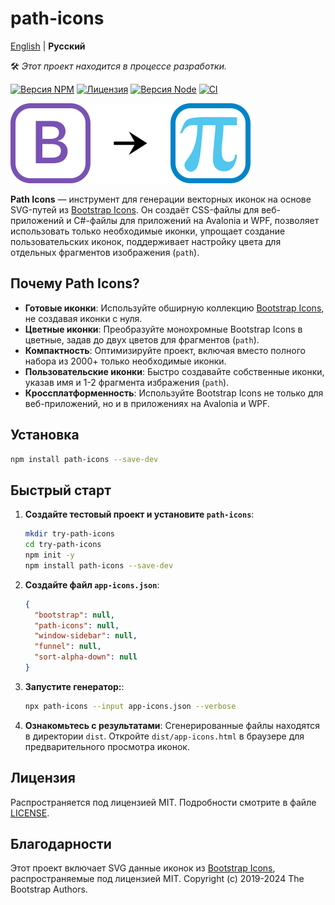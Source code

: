 # path-icons

[English](README.md) | **Русский**

🛠️ *Этот проект находится в процессе разработки.*

[![Версия NPM](https://img.shields.io/npm/v/path-icons.svg)](https://www.npmjs.com/package/path-icons)
[![Лицензия](https://img.shields.io/npm/l/path-icons.svg)](https://github.com/schavelev/path-icons/blob/main/LICENSE)
[![Версия Node](https://img.shields.io/node/v/path-icons)](https://github.com/schavelev/path-icons#installation)
[![CI](https://github.com/schavelev/path-icons/actions/workflows/ci.yml/badge.svg)](https://github.com/schavelev/path-icons/actions)

![Логотипы](logos.svg)

**Path Icons** — инструмент для генерации векторных иконок на основе SVG-путей из [Bootstrap Icons](https://icons.getbootstrap.com/).
Он создаёт CSS-файлы для веб-приложений и C#-файлы для приложений на Avalonia и WPF, 
позволяет использовать только необходимые иконки, упрощает создание пользовательских иконок, поддерживает настройку цвета для отдельных фрагментов изображения (`path`).

## Почему Path Icons?

- **Готовые иконки**: Используйте обширную коллекцию [Bootstrap Icons](https://icons.getbootstrap.com/), не создавая иконки с нуля.
- **Цветные иконки**: Преобразуйте монохромные Bootstrap Icons в цветные, задав до двух цветов для фрагментов (`path`).
- **Компактность**: Оптимизируйте проект, включая вместо полного набора из 2000+ только необходимые иконки.
- **Пользовательские иконки**: Быстро создавайте собственные иконки, указав имя и 1-2 фрагмента избражения (`path`).
- **Кроссплатформенность**: Используйте Bootstrap Icons не только для веб-приложений, но и в приложениях на Avalonia и WPF.

## Установка

```bash
npm install path-icons --save-dev
```

## Быстрый старт

1. **Создайте тестовый проект и установите `path-icons`**:
   ```bash
   mkdir try-path-icons
   cd try-path-icons
   npm init -y
   npm install path-icons --save-dev
   ```

2. **Создайте файл `app-icons.json`**:
   ```json
   {
     "bootstrap": null,
     "path-icons": null,
     "window-sidebar": null,
     "funnel": null,
     "sort-alpha-down": null
   }
   ```

3. **Запустите генератор:**:
   ```bash
   npx path-icons --input app-icons.json --verbose
   ```

4. **Ознакомьтесь с результатами**:
   Сгенерированные файлы находятся в директории `dist`. Откройте `dist/app-icons.html` в браузере для предварительного просмотра иконок.

## Лицензия

Распространяется под лицензией MIT. Подробности смотрите в файле [LICENSE](LICENSE).

## Благодарности

Этот проект включает SVG данные иконок из [Bootstrap Icons](https://github.com/twbs/icons), распространяемые под лицензией MIT. Copyright (c) 2019-2024 The Bootstrap Authors. 
